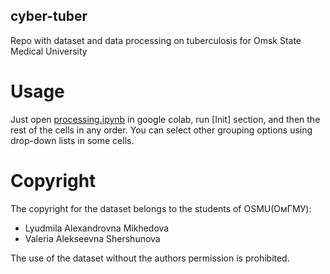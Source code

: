 ## cyber-tuber

Repo with dataset and data processing on tuberculosis for Omsk State Medical University

# Usage

Just open [processing.ipynb](https://colab.research.google.com/github/D-314/cyber-tuber/blob/main/processing.ipynb) in google colab, run [Init] section, and then the rest of the cells in any order. You can select other grouping options using drop-down lists in some cells.

# Copyright
The copyright for the dataset belongs to the students of OSMU(ОмГМУ):
- Lyudmila Alexandrovna Mikhedova
- Valeria Alekseevna Shershunova

The use of the dataset without the authors permission is prohibited.
